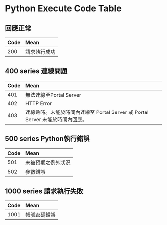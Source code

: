 # Python Execute Code Table
## 回應正常

Code | Mean
:--- | :-----
200  | 請求執行成功

## 400 series 連線問題

Code | Mean
:--- | :--------------------------
401  | 無法連線至Portal Server
402  | HTTP Error
403  | 連線逾時。未能於時間內連線至 Portal Server 或 Portal Server 未能於時間內回應。


## 500 series Python執行錯誤

Code | Mean
:--- | :--------
501  | 未被預期之例外狀況
502  | 參數錯誤

## 1000 series 請求執行失敗

Code | Mean
:--- | :-----
1001 | 帳號密碼錯誤
